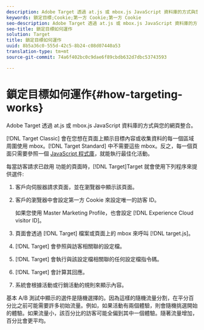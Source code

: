 ```yaml
---
description: Adobe Target 透過 at.js 或 mbox.js JavaScript 資料庫的方式與您的網頁整合。
keywords: 鎖定目標;Cookie;第一方 Cookie;第一方 Cookie
seo-description: Adobe Target 透過 at.js 或 mbox.js JavaScript 資料庫的方式與您的網頁整合。
seo-title: 鎖定目標如何運作
solution: Target
title: 鎖定目標如何運作
uuid: 8b5a36c0-555d-42c5-8b24-c08d07440a53
translation-type: tm+mt
source-git-commit: 74a6f402bc0c9dae6f89cbdb632d7dbc53743593

---
```



# 鎖定目標如何運作{#how-targeting-works}

Adobe Target 透過 at.js 或 mbox.js JavaScript 資料庫的方式與您的網頁整合。

[!DNL Target Classic] 會在您想在頁面上顯示目標內容或收集資料的每一個區域周圍使用 mbox。[!DNL Target Standard] 中不需要這些 mbox。反之，每一個頁面只需要參照一個 [JavaScript 程式庫](../c-implementing-target/c-considerations-before-you-implement-target/target-implement.md#concept_60B748DE4293488F917E8F1FA4C7E9EB)，就能執行最佳化活動。

每當訪客請求已啟用 功能的頁面時，[!DNL Target]Target 就會使用下列程序來提供選件:

1. 客戶向伺服器請求頁面，並在瀏覽器中顯示該頁面。
1. 客戶的瀏覽器中會設定第一方 Cookie 來設定唯一的訪客 ID。

   如果您使用 Master Marketing Profile，也會設定 [!DNL Experience Cloud visitor ID]。

1. 頁面會透過 [!DNL Target] 檔案或頁面上的 mbox 來呼叫 [!DNL target.js]。
1. [!DNL Target] 會參照與訪客相關聯的設定檔。
1. [!DNL Target] 會執行與該設定檔相關聯的任何設定檔指令碼。
1. [!DNL Target] 會計算其回應。
1. 系統會根據活動或行銷活動的規則來顯示內容。

基本 A/B 測試中顯示的選件是隨機選擇的。因為這樣的隨機流量分割，在平分百分比之前可能需要許多初始流量。例如，如果活動有兩個體驗，則會隨機挑選開始的體驗。如果流量小，該百分比的訪客可能全偏到其中一個體驗。隨著流量增加，百分比會更平均。
